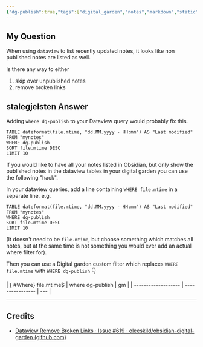 ```yaml
---
{"dg-publish":true,"tags":["digital_garden","notes","markdown","static"],"permalink":"/developer/digital-gardening/remove-broken-or-un-published-link-in-garden/","dgPassFrontmatter":true}
---
```


## My Question
When using `dataview` to list recently updated notes, it looks like non published notes are listed as well.

Is there any way to either

1. skip over unpublished notes
2. remove broken links
## stalegjelsten Answer 
Adding `where dg-publish` to your Dataview query would probably fix this.

```
TABLE dateformat(file.mtime, "dd.MM.yyyy - HH:mm") AS "Last modified"
FROM "mynotes"
WHERE dg-publish
SORT file.mtime DESC
LIMIT 10
```

If you would like to have all your notes listed in Obsidian, but only show the published notes in the dataview tables in your digital garden you can use the following "hack".

In your dataview queries, add a line containing `WHERE file.mtime` in a separate line, e.g.

```
TABLE dateformat(file.mtime, "dd.MM.yyyy - HH:mm") AS "Last modified"
FROM "mynotes"
WHERE dg-publish
SORT file.mtime DESC
LIMIT 10
```

(It doesn't need to be `file.mtime`, but choose something which matches all notes, but at the same time is not something you would ever add an actual where filter for).

Then you can use a Digital garden custom filter which replaces `WHERE file.mtime` with `WHERE dg-publish` 👇  

|
{ #Where}
 file\.mtime$ | where dg-publish | gm  |
| ------------------- | ---------------- | --- |

---
## Credits
- [Dataview Remove Broken Links · Issue #619 · oleeskild/obsidian-digital-garden (github.com)](https://github.com/oleeskild/obsidian-digital-garden/issues/619)